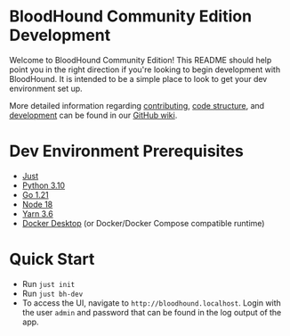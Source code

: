 # BloodHound Community Edition Development

Welcome to BloodHound Community Edition! This README should help point you in the right direction if you're looking to begin development with BloodHound. 
It is intended to be a simple place to look to get your dev environment set up. 

More detailed information regarding [contributing](https://github.com/SpecterOps/BloodHound/wiki/Contributing), [code structure](https://github.com/SpecterOps/BloodHound/wiki/Code), and [development](https://github.com/SpecterOps/BloodHound/wiki/Development) can be found in our [GitHub wiki](https://github.com/SpecterOps/BloodHound/wiki).

# Dev Environment Prerequisites

-   [Just](https://github.com/casey/just)
-   [Python 3.10](https://www.python.org/downloads/)
-   [Go 1.21](https://go.dev/dl/)
-   [Node 18](https://nodejs.dev/en/download/)
-   [Yarn 3.6](https://yarnpkg.com/getting-started/install)
-   [Docker Desktop](https://www.docker.com/products/docker-desktop/) (or Docker/Docker Compose compatible runtime)

# Quick Start

* Run `just init`
* Run `just bh-dev`
* To access the UI, navigate to `http://bloodhound.localhost`. Login with the user `admin` and password that can be found in the log output of the app.
